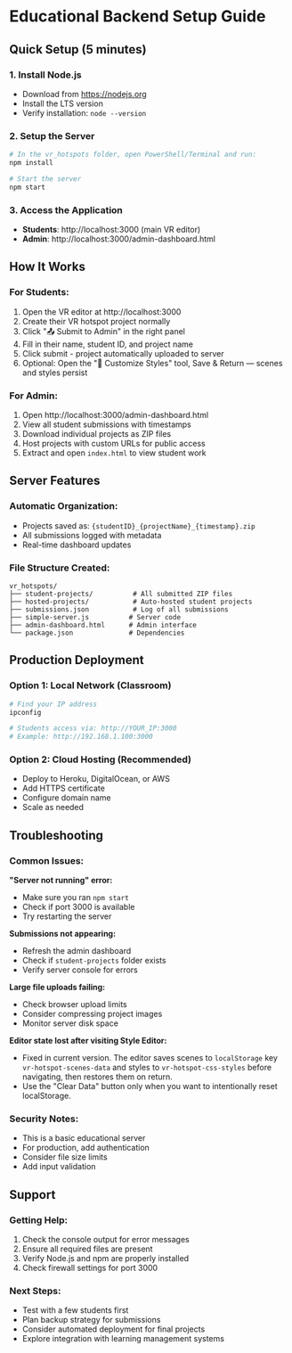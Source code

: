 # Educational Backend Setup Guide

## Quick Setup (5 minutes)

### 1. Install Node.js
- Download from https://nodejs.org
- Install the LTS version
- Verify installation: `node --version`

### 2. Setup the Server
```bash
# In the vr_hotspots folder, open PowerShell/Terminal and run:
npm install

# Start the server
npm start
```

### 3. Access the Application
- **Students**: http://localhost:3000 (main VR editor)
- **Admin**: http://localhost:3000/admin-dashboard.html

## How It Works

### For Students:
1. Open the VR editor at http://localhost:3000
2. Create their VR hotspot project normally
3. Click "📤 Submit to Admin" in the right panel
4. Fill in their name, student ID, and project name
5. Click submit - project automatically uploaded to server
6. Optional: Open the "🎨 Customize Styles" tool, Save & Return — scenes and styles persist

### For Admin:
1. Open http://localhost:3000/admin-dashboard.html
2. View all student submissions with timestamps
3. Download individual projects as ZIP files
4. Host projects with custom URLs for public access
5. Extract and open `index.html` to view student work

## Server Features

### Automatic Organization:
- Projects saved as: `{studentID}_{projectName}_{timestamp}.zip`
- All submissions logged with metadata
- Real-time dashboard updates

### File Structure Created:
```
vr_hotspots/
├── student-projects/          # All submitted ZIP files
├── hosted-projects/           # Auto-hosted student projects
├── submissions.json           # Log of all submissions
├── simple-server.js          # Server code
├── admin-dashboard.html      # Admin interface
└── package.json              # Dependencies
```

## Production Deployment

### Option 1: Local Network (Classroom)
```bash
# Find your IP address
ipconfig

# Students access via: http://YOUR_IP:3000
# Example: http://192.168.1.100:3000
```

### Option 2: Cloud Hosting (Recommended)
- Deploy to Heroku, DigitalOcean, or AWS
- Add HTTPS certificate
- Configure domain name
- Scale as needed

## Troubleshooting

### Common Issues:

**"Server not running" error:**
- Make sure you ran `npm start`
- Check if port 3000 is available
- Try restarting the server

**Submissions not appearing:**
- Refresh the admin dashboard
- Check if `student-projects` folder exists
- Verify server console for errors

**Large file uploads failing:**
- Check browser upload limits
- Consider compressing project images
- Monitor server disk space

**Editor state lost after visiting Style Editor:**
- Fixed in current version. The editor saves scenes to `localStorage` key `vr-hotspot-scenes-data` and styles to `vr-hotspot-css-styles` before navigating, then restores them on return.
- Use the "Clear Data" button only when you want to intentionally reset localStorage.

### Security Notes:
- This is a basic educational server
- For production, add authentication
- Consider file size limits
- Add input validation

## Support

### Getting Help:
1. Check the console output for error messages
2. Ensure all required files are present
3. Verify Node.js and npm are properly installed
4. Check firewall settings for port 3000

### Next Steps:
- Test with a few students first
- Plan backup strategy for submissions
- Consider automated deployment for final projects
- Explore integration with learning management systems

